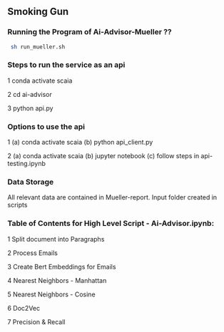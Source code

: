 ## Smoking Gun

### Running the Program of Ai-Advisor-Mueller ??
```bash
 sh run_mueller.sh
```

### Steps to run the service as an api
1  conda activate scaia

2  cd ai-advisor

3  python api.py

### Options to use the api 
1  (a) conda activate scaia (b) python api_client.py

2  (a) conda activate scaia (b) jupyter notebook (c) follow steps in api-testing.ipynb 

### Data Storage
All relevant data are contained in Mueller-report. Input folder created in scripts

### Table of Contents for High Level Script - Ai-Advisor.ipynb:
1  Split document into Paragraphs

2  Process Emails

3  Create Bert Embeddings for Emails

4  Nearest Neighbors - Manhattan

5  Nearest Neighbors - Cosine

6  Doc2Vec

7  Precision & Recall




